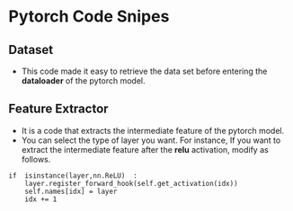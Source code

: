 # Pytorch Code Snipes

## Dataset


 - This code made it easy to retrieve the data set before entering the **dataloader** of the pytorch model.

## Feature Extractor


 - It is a code that extracts the intermediate feature of the pytorch model. 
 - You can select the type of layer you want. For instance, If you want to extract the intermediate feature after the **relu** activation, modify as follows.
 
 ```
 if  isinstance(layer,nn.ReLU)  :
     layer.register_forward_hook(self.get_activation(idx))
     self.names[idx] = layer
     idx += 1
 ```
